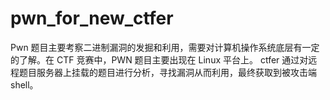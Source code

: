 # pwn_for_new_ctfer
Pwn 题目主要考察二进制漏洞的发掘和利用，需要对计算机操作系统底层有一定的了解。在 CTF 竞赛中，PWN 题目主要出现在 Linux 平台上。
ctfer 通过对远程题目服务器上挂载的题目进行分析，寻找漏洞从而利用，最终获取到被攻击端 shell。
